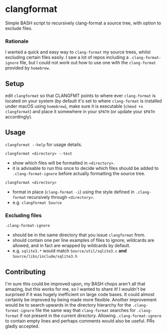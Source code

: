# clangformat
Simple BASH script to recursively clang-format a source tree, with option to exclude files.

### Rationale

I wanted a quick and easy way to `clang-format` my source trees, whilst excluding certain files easily.  I saw a lot of repos including a `.clang-format-ignore` file, but I could not work out how to use one with the `clang-format` provided by `homebrew`.

## Setup

edit `clangformat` so that CLANGFMT points to where ever `clang-format` is located on your system (by default it's set to where `clang-format` is installed under macOS using `homebrew`), make sure it is executable (`chmod +x clangformat`) and place it somewhere in your `$PATH` (or update your `$PATH` accordingly).

## Usage

`clangformat --help` for usage details.

`clangformat <directory> --test`
 * show which files will be formatted in `<directory>`.
 * it is advisable to run this once to decide which files should be added to `.clang-format-ignore` before actually formatting the source tree.

`clangformat <directory>`
 * format in place (`clang-format -i`) using the style defined in `.clang-format` recursively through `<directory>`.
 * e.g. `clangformat Source`

### Excluding files

`.clang-format-ignore`
 * should be in the same directory that you issue `clangformat` from.
 * should contain one per line examples of files to ignore, wildcards are allowed, and in fact are wrapped by wildcards by default.
 * e.g. `sqlite3.*` would match `Source/util/sqlite3.c` **and** `Source/libs/include/sqlite3.h`

## Contributing

I'm sure this could be improved upon, my BASH chops aren't all that amazing, but this works for me, so I wanted to share it!  I wouldn't be surprised if it was hugely inefficient on large code bases.  It could almost certainly be improved by being made more flexible.  Another improvement would be to search upwards in the directory hierarchy for the `.clang-format-ignore` file the same way that `clang-format` searches for `.clang-format` if not present in the current directory. Allowing  `.clang-format-ignore` to contain empty lines and perhaps comments would also be useful.  PRs gladly accepted.
